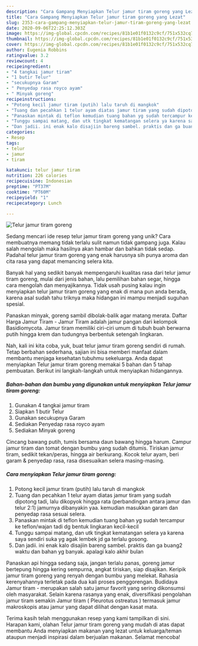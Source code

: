 ```yaml
---
description: "Cara Gampang Menyiapkan Telur jamur tiram goreng yang Lezat"
title: "Cara Gampang Menyiapkan Telur jamur tiram goreng yang Lezat"
slug: 2353-cara-gampang-menyiapkan-telur-jamur-tiram-goreng-yang-lezat
date: 2020-09-06T22:25:12.303Z
image: https://img-global.cpcdn.com/recipes/81b1e01f0132c9cf/751x532cq70/telur-jamur-tiram-goreng-foto-resep-utama.jpg
thumbnail: https://img-global.cpcdn.com/recipes/81b1e01f0132c9cf/751x532cq70/telur-jamur-tiram-goreng-foto-resep-utama.jpg
cover: https://img-global.cpcdn.com/recipes/81b1e01f0132c9cf/751x532cq70/telur-jamur-tiram-goreng-foto-resep-utama.jpg
author: Eugenia Robbins
ratingvalue: 3.2
reviewcount: 4
recipeingredient:
- "4 tangkai jamur tiram"
- "1 butir Telur"
- "secukupnya Garam"
- " Penyedap rasa royco ayam"
- " Minyak goreng"
recipeinstructions:
- "Potong kecil jamur tiram (putih) lalu taruh di mangkok"
- "Tuang dan pecahkan 1 telur ayam diatas jamur tiram yang sudah dipotong tadi, lalu dikopyok hingga rata (perbandingan antara jamur dan telur 2:1) jamurnya dibanyakin yaa. kemudian masukkan garam dan penyedap rasa sesuai selera."
- "Panaskan mintak di teflon kemudian tuang bahan yg sudah tercampur ke teflon/wajan tadi dg bentuk lingkaran kecil-kecil"
- "Tunggu sampai matang, dan utk tingkat kematangan selera ya karena saya sendiri suka yg agak lembek jd ga terlalu gosong."
- "Dan jadii. ini enak kalo disajiin bareng sambel. praktis dan ga buang2 waktu dan bahan yg banyak. apalagi kalo akhir bulan"
categories:
- Resep
tags:
- telur
- jamur
- tiram

katakunci: telur jamur tiram 
nutrition: 226 calories
recipecuisine: Indonesian
preptime: "PT37M"
cooktime: "PT60M"
recipeyield: "1"
recipecategory: Lunch

---
```



![Telur jamur tiram goreng](https://img-global.cpcdn.com/recipes/81b1e01f0132c9cf/751x532cq70/telur-jamur-tiram-goreng-foto-resep-utama.jpg)

Sedang mencari ide resep telur jamur tiram goreng yang unik? Cara membuatnya memang tidak terlalu sulit namun tidak gampang juga. Kalau salah mengolah maka hasilnya akan hambar dan bahkan tidak sedap. Padahal telur jamur tiram goreng yang enak harusnya sih punya aroma dan cita rasa yang dapat memancing selera kita.

Banyak hal yang sedikit banyak mempengaruhi kualitas rasa dari telur jamur tiram goreng, mulai dari jenis bahan, lalu pemilihan bahan segar, hingga cara mengolah dan menyajikannya. Tidak usah pusing kalau ingin menyiapkan telur jamur tiram goreng yang enak di mana pun anda berada, karena asal sudah tahu triknya maka hidangan ini mampu menjadi suguhan spesial.

Panaskan minyak, goreng sambil dibolak-balik agar matang merata. Daftar Harga Jamur Tiram - Jamur Tiram adalah jamur pangan dari kelompok Basidiomycota. Jamur tiram memiliki ciri-ciri umum di tubuh buah berwarna putih hingga krem dan tudungnya berbentuk setengah lingkaran.


Nah, kali ini kita coba, yuk, buat telur jamur tiram goreng sendiri di rumah. Tetap berbahan sederhana, sajian ini bisa memberi manfaat dalam membantu menjaga kesehatan tubuhmu sekeluarga. Anda dapat menyiapkan Telur jamur tiram goreng memakai 5 bahan dan 5 tahap pembuatan. Berikut ini langkah-langkah untuk menyiapkan hidangannya.

<!--inarticleads1-->

##### Bahan-bahan dan bumbu yang digunakan untuk menyiapkan Telur jamur tiram goreng:

1. Gunakan 4 tangkai jamur tiram
1. Siapkan 1 butir Telur
1. Gunakan secukupnya Garam
1. Sediakan  Penyedap rasa royco ayam
1. Sediakan  Minyak goreng


Cincang bawang putih, tumis bersama daun bawang hingga harum. Campur jamur tiram dan tomat dengan bumbu yang sudah ditumis. Tiriskan jamur tiram, sedikit tekan/peras, hingga air berkurang. Kocok telur ayam, beri garam &amp; penyedap rasa, rasa disesuaikan selera masing-masing. 

<!--inarticleads2-->

##### Cara menyiapkan Telur jamur tiram goreng:

1. Potong kecil jamur tiram (putih) lalu taruh di mangkok
1. Tuang dan pecahkan 1 telur ayam diatas jamur tiram yang sudah dipotong tadi, lalu dikopyok hingga rata (perbandingan antara jamur dan telur 2:1) jamurnya dibanyakin yaa. kemudian masukkan garam dan penyedap rasa sesuai selera.
1. Panaskan mintak di teflon kemudian tuang bahan yg sudah tercampur ke teflon/wajan tadi dg bentuk lingkaran kecil-kecil
1. Tunggu sampai matang, dan utk tingkat kematangan selera ya karena saya sendiri suka yg agak lembek jd ga terlalu gosong.
1. Dan jadii. ini enak kalo disajiin bareng sambel. praktis dan ga buang2 waktu dan bahan yg banyak. apalagi kalo akhir bulan


Panaskan api hingga sedang saja, jangan terlalu panas, goreng jamur bertepung hingga kering sempurna, angkat tiriskan, siap disajikan. Keripik jamur tiram goreng yang renyah dengan bumbu yang melekat. Rahasia kerenyahannya terletak pada dua kali proses penggorengan. Budidaya Jamur tiram - merupakan salah satu jamur favorit yang sering dikonsumsi oleh masyarakat. Selain karena rasanya yang enak, diversifikasi pengolahan jamur tiram semakin Jamur tiram ( Pleurotus ostreatus ) termasuk jamur makroskopis atau jamur yang dapat dilihat dengan kasat mata. 

Terima kasih telah menggunakan resep yang kami tampilkan di sini. Harapan kami, olahan Telur jamur tiram goreng yang mudah di atas dapat membantu Anda menyiapkan makanan yang lezat untuk keluarga/teman ataupun menjadi inspirasi dalam berjualan makanan. Selamat mencoba!
